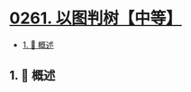 # [0261. 以图判树【中等】](https://github.com/tnotesjs/TNotes.leetcode/tree/main/notes/0261.%20%E4%BB%A5%E5%9B%BE%E5%88%A4%E6%A0%91%E3%80%90%E4%B8%AD%E7%AD%89%E3%80%91)

<!-- region:toc -->

- [1. 📝 概述](#1--概述)

<!-- endregion:toc -->

## 1. 📝 概述
